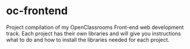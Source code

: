 # oc-frontend
Project compilation of my OpenClassrooms Front-end web development track. Each project has their own libraries and will give you instructions what to do and how to install the libraries needed for each project.
